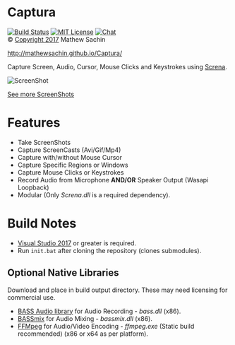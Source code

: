 # Captura
[![Build Status](https://img.shields.io/appveyor/ci/MathewSachin/Captura.svg?style=flat-square)](https://ci.appveyor.com/project/MathewSachin/Captura)
[![MIT License](https://img.shields.io/github/license/MathewSachin/Captura.svg?style=flat-square)](LICENSE.md)
[![Chat](https://img.shields.io/gitter/room/MathewSachin/Screna.svg?style=flat-square)](https://gitter.im/MathewSachin/Screna)  
&copy; [Copyright 2017](LICENSE.md) Mathew Sachin

http://mathewsachin.github.io/Captura/

Capture Screen, Audio, Cursor, Mouse Clicks and Keystrokes using [Screna](https://github.com/MathewSachin/Screna).

![ScreenShot](http://mathewsachin.github.io/Captura/img/ScreenShots/expanded.png)

[See more ScreenShots](http://mathewsachin.github.io/Captura/ScreenShots/)

# Features
- Take ScreenShots
- Capture ScreenCasts (Avi/Gif/Mp4)
- Capture with/without Mouse Cursor
- Capture Specific Regions or Windows
- Capture Mouse Clicks or Keystrokes
- Record Audio from Microphone **AND/OR** Speaker Output (Wasapi Loopback)
- Modular (Only _Screna.dll_ is a required dependency).

# Build Notes
- [Visual Studio 2017](https://visualstudio.com) or greater is required.
- Run `init.bat` after cloning the repository (clones submodules).

## Optional Native Libraries
Download and place in build output directory.
These may need licensing for commercial use.

- [BASS Audio library](http://www.un4seen.com/download.php?bass24) for Audio Recording - *bass.dll* (x86).
- [BASSmix](http://www.un4seen.com/download.php?bassmix24) for Audio Mixing - *bassmix.dll* (x86).
- [FFMpeg](https://ffmpeg.zeranoe.com/builds/) for Audio/Video Encoding - *ffmpeg.exe* (Static build recommended) (x86 or x64 as per platform).